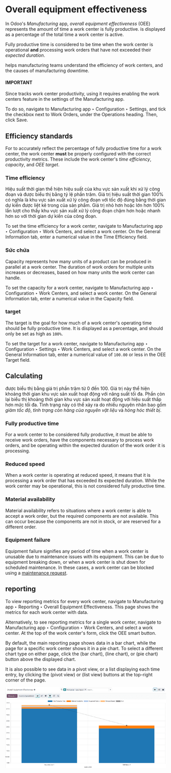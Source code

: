 # Overall equipment effectiveness

In Odoo's *Manufacturing* app, *overall equipment effectiveness* (OEE) represents the amount of time
a work center is fully productive.  is displayed as a percentage of the total time a work
center is active.

Fully productive time is considered to be time when the work center is operational **and**
processing work orders that have not exceeded their *expected duration*.

 helps manufacturing teams understand the efficiency of work centers, and the causes of
manufacturing downtime.

#### IMPORTANT
Since  tracks work center productivity, using it requires enabling the work centers feature
in the settings of the Manufacturing app.

To do so, navigate to Manufacturing app ‣ Configuration ‣ Settings, and tick
the checkbox next to Work Orders, under the Operations heading. Then,
click Save.

## Efficiency standards

For  to accurately reflect the percentage of fully productive time for a work center, the work
center **must** be properly configured with the correct productivity metrics. These include the work
center's *time efficiency*, *capacity*, and *OEE target*.

### Time efficiency

Hiệu suất thời gian thể hiện hiệu suất của khu vực sản xuất khi xử lý công đoạn và được biểu thị bằng tỷ lệ phần trăm. Giá trị hiệu suất thời gian 100% có nghĩa là khu vực sản xuất xử lý công đoạn với tốc độ đúng bằng thời gian dự kiến được liệt kê trong  của sản phẩm. Giá trị nhỏ hơn hoặc lớn hơn 100% lần lượt cho thấy khu vực sản xuất xử lý công đoạn chậm hơn hoặc nhanh hơn so với thời gian dự kiến của công đoạn.

To set the time efficiency for a work center, navigate to Manufacturing app ‣
Configuration ‣ Work Centers, and select a work center. On the General Information
tab, enter a numerical value in the Time Efficiency field.

### Sức chứa

Capacity represents how many units of a product can be produced in parallel at a work center. The
duration of work orders for multiple units increases or decreases, based on how many units the work
center can handle.

To set the capacity for a work center, navigate to Manufacturing app ‣
Configuration ‣ Work Centers, and select a work center. On the General Information
tab, enter a numerical value in the Capacity field.

### target

The  target is the goal for how much of a work center's operating time should be fully
productive time. It is displayed as a percentage, and should only be set as high as `100%`.

To set the  target for a work center, navigate to Manufacturing app ‣
Configuration ‣ Settings ‣ Work Centers, and select a work center. On the General
Information tab, enter a numerical value of `100.00` or less in the OEE Target field.

## Calculating

 được biểu thị bằng giá trị phần trăm từ 0 đến 100. Giá trị này thể hiện khoảng thời gian khu vực sản xuất hoạt động với năng suất tối đa. Phần còn lại biểu thị khoảng thời gian khu vực sản xuất hoạt động với hiệu suất thấp hơn mức tối đa. Tình trạng này có thể xảy ra do nhiều nguyên nhân bao gồm *giảm tốc độ*, *tình trạng còn hàng của nguyên vật liệu* và *hỏng hóc thiết bị*.

### Fully productive time

For a work center to be considered fully productive, it must be able to receive work orders, have
the components necessary to process work orders, and be operating within the expected duration of
the work order it is processing.

### Reduced speed

When a work center is operating at reduced speed, it means that it is processing a work order that
has exceeded its expected duration. While the work center may be operational, this is not considered
fully productive time.

### Material availability

Material availability refers to situations where a work center is able to accept a work order, but
the required components are not available. This can occur because the components are not in stock,
or are reserved for a different order.

### Equipment failure

Equipment failure signifies any period of time when a work center is unusable due to maintenance
issues with its equipment. This can be due to equipment breaking down, or when a work center is shut
down for scheduled maintenance. In these cases, a work center can be blocked using a
[maintenance request](../../maintenance/maintenance_requests.md).

## reporting

To view  reporting metrics for every work center, navigate to Manufacturing app
‣ Reporting ‣ Overall Equipment Effectiveness. This page shows the metrics for each work center
with  data.

Alternatively, to see  reporting metrics for a single work center, navigate to
Manufacturing app ‣ Configuration ‣ Work Centers, and select a work center. At
the top of the work center's form, click the <i class="fa fa-pie-chart"></i> OEE smart button.

By default, the main  reporting page shows data in a bar chart, while the page for a specific
work center shows it in a pie chart. To select a different chart type on either page, click the
<i class="fa fa-bar-chart"></i> (bar chart), <i class="fa fa-line-chart"></i> (line chart), or
<i class="fa fa-pie-chart"></i> (pie chart) button above the displayed chart.

It is also possible to see  data in a pivot view, or a list displaying each time entry, by
clicking the <i class="oi oi-view-pivot"></i> (pivot view) or <i class="oi oi-view-list"></i> (list
view) buttons at the top-right corner of the page.

![The dashboard of the OEE report.](../../../../.gitbook/assets/oee-report.png)

